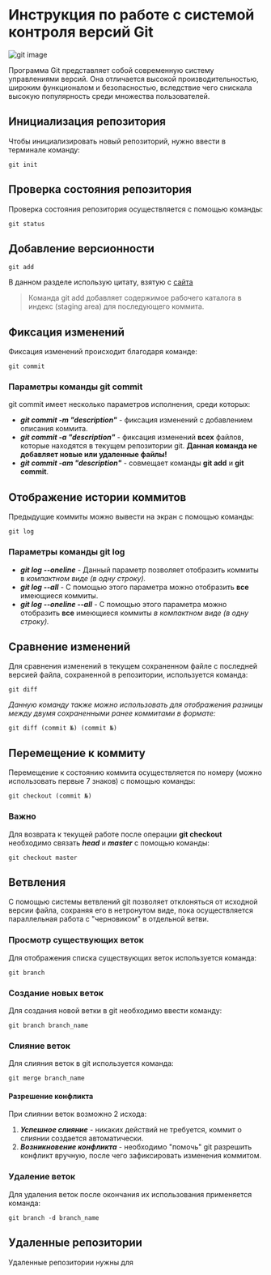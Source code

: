 # **Инструкция по работе с системой контроля версий Git**

![git image](https://www.freeshows.ru/i/news/img20210310_000s.png)

 Программа Git представляет собой современную систему управлениями версий. Она отличается высокой производительностью, широким функционалом и безопасностью, вследствие чего снискала высокую популярность среди множества пользователей. 

## **Инициализация репозитория**

Чтобы инициализировать новый репозиторий, нужно ввести в терминале команду: 

    git init

## **Проверка состояния репозитория**

Проверка состояния репозитория осуществляется с помощью команды:

    git status

## **Добавление версионности**

    git add

В данном разделе использую цитату, взятую с [сайта](https://git-scm.com/ "git-scm.com")

>Команда git add добавляет содержимое рабочего каталога в индекс (staging area) для последующего коммита.


## **Фиксация изменений**

Фиксация изменений происходит благодаря команде:

    git commit

 ### Параметры команды **git commit**

 git commit имеет несколько параметров исполнения, среди которых:

 - ***git commit -m "description"*** - фиксация изменений с добавлением описания коммита.
 - ***git commit -a "description"*** - фиксация изменений **всех** файлов, которые находятся в текущем репозитории git. **Данная команда не добавляет новые или удаленные файлы!**
 - ***git commit -am "description"*** - совмещает команды **git add** и **git commit**.

 ## **Отображение истории коммитов**

 Предыдущие коммиты можно вывести на экран с помощью команды:

    git log

 ### Параметры команды **git log**

 - ***git log --oneline*** - Данный параметр позволяет отобразить коммиты в *компактном виде (в одну строку).*
 - ***git log --all*** - С помощью этого параметра можно отобразить **все** имеющиеся коммиты.
 - ***git log --oneline --all*** - С помощью этого параметра можно отобразить **все** имеющиеся коммиты *в компактном виде (в одну строку).*

 ## **Сравнение изменений**

 Для сравнения изменений в текущем сохраненном файле с последней версией файла, сохраненной в репозитории, используется команда:

    git diff

*Данную команду также можно использовать для отображения разницы между двумя сохраненными ранее коммитами в формате:*

    git diff (commit №) (commit №)


## **Перемещение к коммиту**

Перемещение к состоянию коммита осуществляется по номеру (можно использовать первые 7 знаков) с помощью команды:

    git checkout (commit №)

### **Важно**

Для возврата к текущей работе после операции **git checkout** необходимо связать ***head*** и ***master*** c помощью команды:

    git checkout master


## **Ветвления**


С помощью системы ветвлений git позволяет отклоняться от исходной версии файла, сохраняя его в нетронутом виде, пока осуществляется параллельная работа с "черновиком" в отдельной ветви.


### **Просмотр существующих веток**

Для отображения списка существующих веток используется команда:

    git branch

### **Создание новых веток**

Для создания новой ветки в git необходимо ввести команду:

    git branch branch_name

### **Слияние веток**

Для слияния веток в git используется команда:

    git merge branch_name

#### **Разрешение конфликта**

При слиянии веток возможно 2 исхода:
1. ***Успешное слияние*** - никаких действий не требуется, коммит о слиянии создается автоматически.
2. ***Возникновение конфликта*** - необходимо "помочь" git разрешить конфликт вручную, после чего зафиксировать изменения коммитом.

### **Удаление веток**

Для удаления веток после окончания их использования применяется команда:

    git branch -d branch_name
    
## **Удаленные репозитории**

Удаленные репозитории нужны для 
